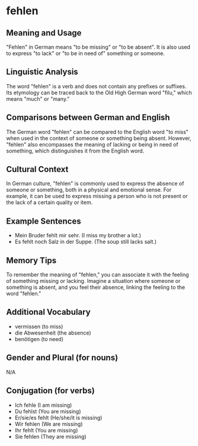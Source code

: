 # fehlen
## Meaning and Usage
"Fehlen" in German means "to be missing" or "to be absent". It is also used to express "to lack" or "to be in need of" something or someone.

## Linguistic Analysis
The word "fehlen" is a verb and does not contain any prefixes or suffixes. Its etymology can be traced back to the Old High German word "filu," which means "much" or "many."

## Comparisons between German and English
The German word "fehlen" can be compared to the English word "to miss" when used in the context of someone or something being absent. However, "fehlen" also encompasses the meaning of lacking or being in need of something, which distinguishes it from the English word.

## Cultural Context
In German culture, "fehlen" is commonly used to express the absence of someone or something, both in a physical and emotional sense. For example, it can be used to express missing a person who is not present or the lack of a certain quality or item.

## Example Sentences
- Mein Bruder fehlt mir sehr. (I miss my brother a lot.)
- Es fehlt noch Salz in der Suppe. (The soup still lacks salt.)

## Memory Tips
To remember the meaning of "fehlen," you can associate it with the feeling of something missing or lacking. Imagine a situation where someone or something is absent, and you feel their absence, linking the feeling to the word "fehlen."

## Additional Vocabulary
- vermissen (to miss)
- die Abwesenheit (the absence)
- benötigen (to need)

## Gender and Plural (for nouns)
N/A

## Conjugation (for verbs)
- Ich fehle (I am missing)
- Du fehlst (You are missing)
- Er/sie/es fehlt (He/she/it is missing)
- Wir fehlen (We are missing)
- Ihr fehlt (You are missing)
- Sie fehlen (They are missing)